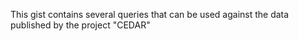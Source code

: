 This gist contains several queries that can be used against the data published by the project "CEDAR"